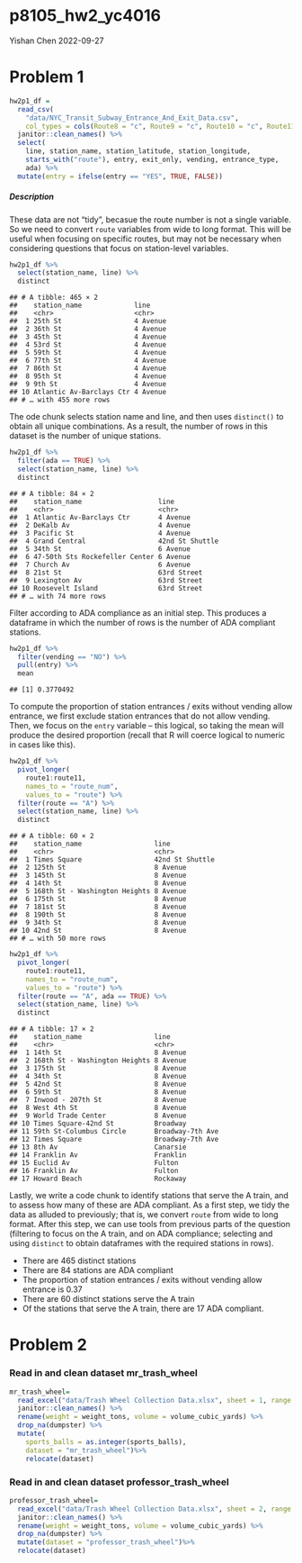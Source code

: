 p8105_hw2_yc4016
================
Yishan Chen
2022-09-27

# Problem 1

``` r
hw2p1_df = 
  read_csv(
    "data/NYC_Transit_Subway_Entrance_And_Exit_Data.csv",
    col_types = cols(Route8 = "c", Route9 = "c", Route10 = "c", Route11 = "c")) %>% 
  janitor::clean_names() %>% 
  select(
    line, station_name, station_latitude, station_longitude, 
    starts_with("route"), entry, exit_only, vending, entrance_type, 
    ada) %>% 
  mutate(entry = ifelse(entry == "YES", TRUE, FALSE))
```

##### Description

These data are not “tidy”, becasue the route number is not a single
variable. So we need to convert `route` variables from wide to long
format. This will be useful when focusing on specific routes, but may
not be necessary when considering questions that focus on station-level
variables.

``` r
hw2p1_df %>% 
  select(station_name, line) %>% 
  distinct
```

    ## # A tibble: 465 × 2
    ##    station_name             line    
    ##    <chr>                    <chr>   
    ##  1 25th St                  4 Avenue
    ##  2 36th St                  4 Avenue
    ##  3 45th St                  4 Avenue
    ##  4 53rd St                  4 Avenue
    ##  5 59th St                  4 Avenue
    ##  6 77th St                  4 Avenue
    ##  7 86th St                  4 Avenue
    ##  8 95th St                  4 Avenue
    ##  9 9th St                   4 Avenue
    ## 10 Atlantic Av-Barclays Ctr 4 Avenue
    ## # … with 455 more rows

The ode chunk selects station name and line, and then uses `distinct()`
to obtain all unique combinations. As a result, the number of rows in
this dataset is the number of unique stations.

``` r
hw2p1_df %>% 
  filter(ada == TRUE) %>% 
  select(station_name, line) %>% 
  distinct
```

    ## # A tibble: 84 × 2
    ##    station_name                   line           
    ##    <chr>                          <chr>          
    ##  1 Atlantic Av-Barclays Ctr       4 Avenue       
    ##  2 DeKalb Av                      4 Avenue       
    ##  3 Pacific St                     4 Avenue       
    ##  4 Grand Central                  42nd St Shuttle
    ##  5 34th St                        6 Avenue       
    ##  6 47-50th Sts Rockefeller Center 6 Avenue       
    ##  7 Church Av                      6 Avenue       
    ##  8 21st St                        63rd Street    
    ##  9 Lexington Av                   63rd Street    
    ## 10 Roosevelt Island               63rd Street    
    ## # … with 74 more rows

Filter according to ADA compliance as an initial step. This produces a
dataframe in which the number of rows is the number of ADA compliant
stations.

``` r
hw2p1_df %>% 
  filter(vending == "NO") %>% 
  pull(entry) %>% 
  mean
```

    ## [1] 0.3770492

To compute the proportion of station entrances / exits without vending
allow entrance, we first exclude station entrances that do not allow
vending. Then, we focus on the `entry` variable – this logical, so
taking the mean will produce the desired proportion (recall that R will
coerce logical to numeric in cases like this).

``` r
hw2p1_df %>% 
  pivot_longer(
    route1:route11,
    names_to = "route_num",
    values_to = "route") %>% 
  filter(route == "A") %>% 
  select(station_name, line) %>% 
  distinct
```

    ## # A tibble: 60 × 2
    ##    station_name                  line           
    ##    <chr>                         <chr>          
    ##  1 Times Square                  42nd St Shuttle
    ##  2 125th St                      8 Avenue       
    ##  3 145th St                      8 Avenue       
    ##  4 14th St                       8 Avenue       
    ##  5 168th St - Washington Heights 8 Avenue       
    ##  6 175th St                      8 Avenue       
    ##  7 181st St                      8 Avenue       
    ##  8 190th St                      8 Avenue       
    ##  9 34th St                       8 Avenue       
    ## 10 42nd St                       8 Avenue       
    ## # … with 50 more rows

``` r
hw2p1_df %>% 
  pivot_longer(
    route1:route11,
    names_to = "route_num",
    values_to = "route") %>% 
  filter(route == "A", ada == TRUE) %>% 
  select(station_name, line) %>% 
  distinct
```

    ## # A tibble: 17 × 2
    ##    station_name                  line            
    ##    <chr>                         <chr>           
    ##  1 14th St                       8 Avenue        
    ##  2 168th St - Washington Heights 8 Avenue        
    ##  3 175th St                      8 Avenue        
    ##  4 34th St                       8 Avenue        
    ##  5 42nd St                       8 Avenue        
    ##  6 59th St                       8 Avenue        
    ##  7 Inwood - 207th St             8 Avenue        
    ##  8 West 4th St                   8 Avenue        
    ##  9 World Trade Center            8 Avenue        
    ## 10 Times Square-42nd St          Broadway        
    ## 11 59th St-Columbus Circle       Broadway-7th Ave
    ## 12 Times Square                  Broadway-7th Ave
    ## 13 8th Av                        Canarsie        
    ## 14 Franklin Av                   Franklin        
    ## 15 Euclid Av                     Fulton          
    ## 16 Franklin Av                   Fulton          
    ## 17 Howard Beach                  Rockaway

Lastly, we write a code chunk to identify stations that serve the A
train, and to assess how many of these are ADA compliant. As a first
step, we tidy the data as alluded to previously; that is, we convert
`route` from wide to long format. After this step, we can use tools from
previous parts of the question (filtering to focus on the A train, and
on ADA compliance; selecting and using `distinct` to obtain dataframes
with the required stations in rows).

-   There are 465 distinct stations
-   There are 84 stations are ADA compliant
-   The proportion of station entrances / exits without vending allow
    entrance is 0.37
-   There are 60 distinct stations serve the A train
-   Of the stations that serve the A train, there are 17 ADA compliant.

# Problem 2

### Read in and clean dataset mr_trash_wheel

``` r
mr_trash_wheel= 
  read_excel("data/Trash Wheel Collection Data.xlsx", sheet = 1, range = "A2:N549") %>% 
  janitor::clean_names() %>% 
  rename(weight = weight_tons, volume = volume_cubic_yards) %>% 
  drop_na(dumpster) %>% 
  mutate(
    sports_balls = as.integer(sports_balls),
    dataset = "mr_trash_wheel")%>% 
    relocate(dataset)
```

### Read in and clean dataset professor_trash_wheel

``` r
professor_trash_wheel=
  read_excel("data/Trash Wheel Collection Data.xlsx", sheet = 2, range = "A2:M96") %>% 
  janitor::clean_names() %>% 
  rename(weight = weight_tons, volume = volume_cubic_yards) %>% 
  drop_na(dumpster) %>% 
  mutate(dataset = "professor_trash_wheel")%>% 
  relocate(dataset)
```
